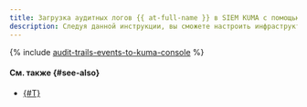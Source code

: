 ```yaml
---
title: Загрузка аудитных логов {{ at-full-name }} в SIEM KUMA с помощью консоли управления, CLI или API
description: Следуя данной инструкции, вы сможете настроить инфраструктуру для экспорта аудитных логов {{ at-short-name }} в SIEM-систему KUMA с помощью консоли управления, CLI или API.
---
```


{% include [audit-trails-events-to-kuma-console](../../../_tutorials/security/audit-trails-events-to-kuma-console.md) %}

#### См. также {#see-also}

* [{#T}](terraform.md)


